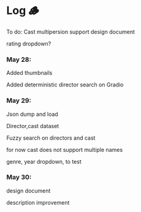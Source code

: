 # Log 🪵
To do:
Cast multipersion support
design document

rating dropdown?
### May 28:
Added thumbnails

Added deterministic director search on Gradio

### May 29:
Json dump and load

Director,cast dataset

Fuzzy search on directors and cast

for now cast does not support multiple names

genre, year dropdown, to test

### May 30:
design document

description improvement








